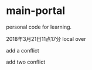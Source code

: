 # main-portal
personal code for learning.

2018年3月21日11点17分 local
 over



add a conflict

add two conflict

